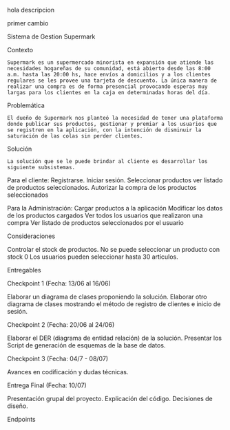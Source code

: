 hola descripcion

primer cambio

Sistema de Gestion
Supermark

Contexto

	Supermark es un supermercado minorista en expansión que atiende las necesidades hogareñas de su comunidad, está abierto desde las 8:00 a.m. hasta las 20:00 hs, hace envíos a domicilios y a los clientes regulares se les provee una tarjeta de descuento. La única manera de realizar una compra es de forma presencial provocando esperas muy largas para los clientes en la caja en determinadas horas del día. 


Problemática

	El dueño de Supermark nos planteó la necesidad de tener una plataforma donde publicar sus productos, gestionar y premiar a los usuarios que se registren en la aplicación, con la intención de disminuir la saturación de las colas sin perder clientes. 

 
Solución

	La solución que se le puede brindar al cliente es desarrollar los siguiente subsistemas.


Para el cliente: 
Registrarse.
Iniciar sesión.
Seleccionar productos
ver  listado de productos seleccionados.
Autorizar la compra de los productos seleccionados

Para la Administración:
Cargar productos a la aplicación
Modificar los datos de los productos cargados
Ver todos los usuarios que realizaron una compra
Ver listado de productos seleccionados por el usuario

Consideraciones

Controlar el stock de productos.
No se puede seleccionar un producto con stock 0
Los usuarios pueden seleccionar hasta 30 artículos.

Entregables

Checkpoint 1 (Fecha: 13/06 al 16/06)

Elaborar un diagrama de clases proponiendo la solución.
Elaborar otro diagrama de clases mostrando el método de registro de clientes e inicio de sesión.

Checkpoint 2 (Fecha: 20/06 al 24/06)

Elaborar el DER (diagrama de entidad relación) de la solución.
Presentar los Script de generación de esquemas de la base de datos. 


Checkpoint 3 (Fecha: 04/7 - 08/07)

Avances en codificación y dudas técnicas.


Entrega Final (Fecha: 10/07)

Presentación grupal del proyecto.
Explicación del código.
Decisiones de diseño. 


Endpoints
